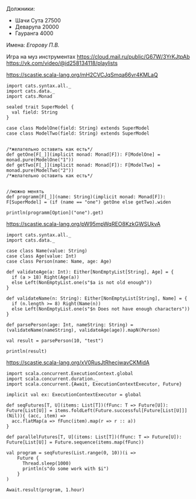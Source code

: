 
Должники:
- Шачи Сута 27500
- Деварупа 20000
- Гауранга 4000

Имена:
_Егорову П.В._

Игра на муз инструментах
https://cloud.mail.ru/public/G67W/3YrKJtpAb
https://vk.com/video/@id258134118/playlists

https://scastie.scala-lang.org/mH2CVCJqSmqa66vr4KMLaQ

```
import cats.syntax.all._
import cats.data._
import cats.Monad

sealed trait SuperModel {
  val field: String
}

case class ModelOne(field: String) extends SuperModel
case class ModelTwo(field: String) extends SuperModel


/*желательно оставить как есть*/
def getOne[F[_]](implicit monad: Monad[F]): F[ModelOne] = monad.pure(ModelOne("1"))
def getTwo[F[_]](implicit monad: Monad[F]): F[ModelTwo] = monad.pure(ModelTwo("2"))
/*желательно оставить как есть*/


//можно менять
def programm[F[_]](name: String)(implicit monad: Monad[F]): F[SuperModel] = (if (name == "one") getOne else getTwo).widen

println(programm[Option]("one").get)
```

https://scastie.scala-lang.org/pW95mpWqREO8KzkGWSUkvA
```
import cats.syntax.all._
import cats.data._

case class Name(value: String)
case class Age(value: Int)
case class Person(name: Name, age: Age)

def validateAge(a: Int): Either[NonEmptyList[String], Age] = {
  if (a > 18) Right(Age(a))
  else Left(NonEmptyList.one(s"$a is not old enough"))
}

def validateName(n: String): Either[NonEmptyList[String], Name] = {
  if (n.length >= 8) Right(Name(n))
  else Left(NonEmptyList.one(s"$n Does not have enough characters"))
}

def parsePerson(age: Int, nameString: String) =(validateName(nameString), validateAge(age)).mapN(Person)

val result = parsePerson(10, "test")

println(result)
```

https://scastie.scala-lang.org/xV0RusJtRhecjwavCKMidA
```
import scala.concurrent.ExecutionContext.global
import scala.concurrent.duration._
import scala.concurrent.{Await, ExecutionContextExecutor, Future}

implicit val ex: ExecutionContextExecutor = global

def seqFutures[T, U](items: List[T])(fFunc: T => Future[U]): Future[List[U]] = items.foldLeft(Future.successful[Future[List[U]]](Nil)){ (acc, item) =>
  acc.flatMap(a => fFunc(item).map(r => r :: a))
}

def parallelFutures[T, U](items: List[T])(fFunc: T => Future[U]): Future[List[U]] = Future.sequence(items.map(fFunc))

val program = seqFutures(List.range(0, 10))(i =>
    Future {
      Thread.sleep(1000)
      println(s"do some work with $i")
    }
)

Await.result(program, 1.hour)
```